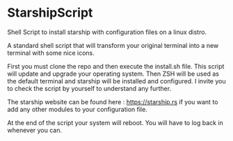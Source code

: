 # StarshipScript
Shell Script to install starship with configuration files on a linux distro.


A standard shell script that will transform your original terminal into a new terminal with some nice icons. 

First you must clone the repo and then execute the install.sh file. 
This script will update and upgrade your operating system. 
Then ZSH will be used as the default terminal and starship will be installed and configured. I invite you to check the script by yourself to understand any further. 

The starship website can be found here : https://starship.rs if you want to add any other modules to your configuration file. 

At the end of the script your system will reboot. You will have to log back in whenever you can.